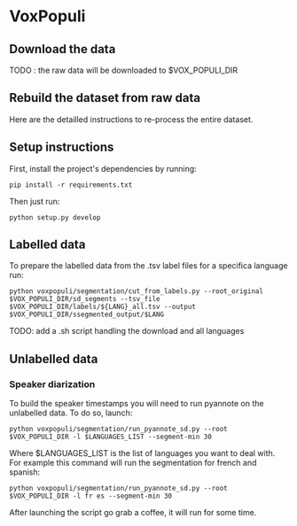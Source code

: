 # VoxPopuli

## Download the data

TODO : the raw data will be downloaded to $VOX_POPULI_DIR

## Rebuild the dataset from raw data

Here are the detailled instructions to re-process the entire dataset.

## Setup instructions

First, install the project's dependencies by running:
```
pip install -r requirements.txt
```

Then just run:
```
python setup.py develop
```

## Labelled data

To prepare the labelled data from the .tsv label files for a specifica language run:
```
python voxpopuli/segmentation/cut_from_labels.py --root_original $VOX_POPULI_DIR/sd_segments --tsv_file $VOX_POPULI_DIR/labels/${LANG}_all.tsv --output $VOX_POPULI_DIR/ssegmented_output/$LANG
```

TODO: add a .sh script handling the download and all languages 


## Unlabelled data

### Speaker diarization

To build the speaker timestamps you will need to run pyannote on the unlabelled data. To do so, launch:

```
python voxpopuli/segmentation/run_pyannote_sd.py --root $VOX_POPULI_DIR -l $LANGUAGES_LIST --segment-min 30
```

Where $LANGUAGES_LIST is the list of languages you want to deal with. For example this command will run the segmentation for french and spanish:

```
python voxpopuli/segmentation/run_pyannote_sd.py --root $VOX_POPULI_DIR -l fr es --segment-min 30
```

After launching the script go grab a coffee, it will run for some time.

